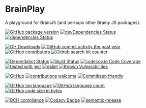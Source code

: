 # BrainPlay

A playground for BrainJS (and perhaps other Brainy JS packages).

[![GitHub package version](https://img.shields.io/github/package-json/v/Berkmann18/BrainPlay.svg)](https://github.com/Berkmann18/BrainPlay)
[![devDependencies Status](https://david-dm.org/berkmann18/brainplay/dev-status.svg)](https://david-dm.org/berkmann18/brainplay?type=dev)
[![dependencies Status](https://david-dm.org/berkmann18/brainplay/status.svg)](https://david-dm.org/berkmann18/brainplay)

[![GH Downloads](https://img.shields.io/github/downloads/Berkmann18/BrainPlay/total.svg)](https://github.com/Berkmann18/BrainPlay/network/members)
[![GitHub commit activity the past year](https://img.shields.io/github/commit-activity/y/Berkmann18/BrainPlay.svg)](https://github.com/Berkmann18/BrainPlay/graphs/commit-activity)
[![GitHub contributors](https://img.shields.io/github/contributors/Berkmann18/BrainPlay.svg)](https://github.com/Berkmann18/BrainPlay/graphs/contributors)
[![Github search hit counter](https://img.shields.io/github/search/Berkmann18/BrainPlay/goto.svg)](https://github.com/Berkmann18/BrainPlay/graphs/traffic)

[![Dependabot Status](https://api.dependabot.com/badges/status?host=github&repo=Berkmann18/BrainPlay)](https://dependabot.com)
[![Build Status](https://travis-ci.org/Berkmann18/BrainPlay.svg?branch=master)](https://travis-ci.org/Berkmann18/BrainPlay)
[![codecov.io Code Coverage](https://img.shields.io/codecov/c/github/Berkmann18/BrainPlay.svg?maxAge=2592000)](https://codecov.io/github/Berkmann18/BrainPlay?branch=master)
[![tested with jest](https://img.shields.io/badge/tested_with-jest-99424f.svg)](https://github.com/facebook/jest)
[![eslint](https://aleen42.github.io/badges/src/eslint.svg)](./eslintrc.json)
[![Known Vulnerabilities](https://snyk.io/test/github/Berkmann18/BrainPlay/badge.svg?targetFile=package.json)](https://snyk.io/test/github/Berkmann18/BrainPlay?targetFile=package.json)

[![GitHub](https://img.shields.io/github/license/Berkmann18/BrainPlay.svg)](https://github.com/Berkmann18/BrainPlay/blob/master/LICENSE)
[![contributions welcome](https://img.shields.io/badge/contributions-welcome-brightgreen.svg?style=flat)](https://github.com/Berkmann18/BrainPlay/issues)
[![Commitizen friendly](https://img.shields.io/badge/commitizen-friendly-brightgreen.svg)](http://commitizen.github.io/cz-cli/)

[![GitHub top language](https://img.shields.io/github/languages/top/Berkmann18/BrainPlay.svg)](https://github.com/Berkmann18/BrainPlay)
[![GitHub language count](https://img.shields.io/github/languages/count/Berkmann18/BrainPlay.svg)](https://github.com/Berkmann18/BrainPlay)
[![GitHub code size in bytes](https://img.shields.io/github/languages/code-size/Berkmann18/BrainPlay.svg)](https://github.com/Berkmann18/BrainPlay)

[![BCH compliance](https://bettercodehub.com/edge/badge/Berkmann18/BrainPlay?branch=master)](https://bettercodehub.com/)
[![Codacy Badge](https://api.codacy.com/project/badge/Grade/a772e53fef984a558ef4741392bd926d)](https://www.codacy.com/app/maxieberkmann/BrainPlay?utm_source=github.com&amp;utm_medium=referral&amp;utm_content=Berkmann18/BrainPlay&amp;utm_campaign=Badge_Grade)
[![semantic-release](https://img.shields.io/badge/%20%20%F0%9F%93%A6%F0%9F%9A%80-semantic--release-e10079.svg)](https://github.com/semantic-release/semantic-release)

<!-- Add All Contributors badge + table -->